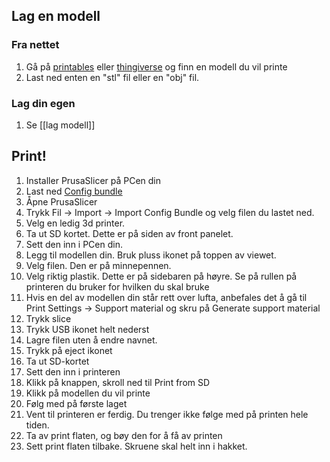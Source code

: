 ## Lag en modell
### Fra nettet
1. Gå på [printables](https://printables.com) eller [thingiverse](https://thingiverse.com) og finn en modell du vil printe
2. Last ned enten en "stl" fil eller en "obj" fil.

### Lag din egen
1. Se [[lag modell]]

## Print!
1. Installer PrusaSlicer på PCen din
2. Last ned [Config bundle](https://raw.githubusercontent.com/Blorptopia/3d-docs/main/Config/PrusaSlicer_config_bundle.ini)
3. Åpne PrusaSlicer
4. Trykk Fil -> Import -> Import Config Bundle og velg filen du lastet ned.
5. Velg en ledig 3d printer. 
6. Ta ut SD kortet. Dette er på siden av front panelet.
7. Sett den inn i PCen din.
9. Legg til modellen din. Bruk pluss ikonet på toppen av viewet.
10. Velg filen. Den er på minnepennen.
11. Velg riktig plastik. Dette er på sidebaren på høyre. Se på rullen på printeren du bruker for hvilken du skal bruke
12. Hvis en del av modellen din står rett over lufta, anbefales det å gå til Print Settings -> Support material og skru på Generate support material
13. Trykk slice
14. Trykk USB ikonet helt nederst
15. Lagre filen uten å endre navnet.
16. Trykk på eject ikonet
17. Ta ut SD-kortet
18. Sett den inn i printeren
19. Klikk på knappen, skroll ned til Print from SD
20. Klikk på modellen du vil printe
21. Følg med på første laget
22. Vent til printeren er ferdig. Du trenger ikke følge med på printen hele tiden.
23. Ta av print flaten, og bøy den for å få av printen
24. Sett print flaten tilbake. Skruene skal helt inn i hakket.
